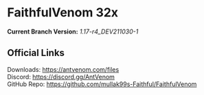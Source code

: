 # FaithfulVenom 32x

**Current Branch Version:** _1.17-r4_DEV211030-1_  

## Official Links

Downloads: https://antvenom.com/files  
Discord: https://discord.gg/AntVenom  
GitHub Repo: https://github.com/mullak99s-Faithful/FaithfulVenom  
